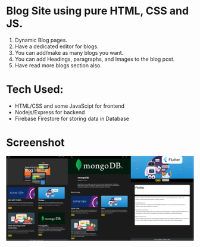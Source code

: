 
# Blog Site using pure HTML, CSS and JS. 


1. Dynamic Blog pages.
2. Have a dedicated editor for blogs.
3. You can add/make as many blogs you want.
4. You can add Headings, paragraphs, and Images to the blog post. 
5. Have read more blogs section also.

# Tech Used:
 - HTML/CSS and some JavaScipt for frontend
 - Nodejs/Express for backend
 - Firebase Firestore for storing data in Database

# Screenshot
<img src="https://raw.githubusercontent.com/hbfawaz112/Blogging-Site-Full-Stack/main/mains.png" />

